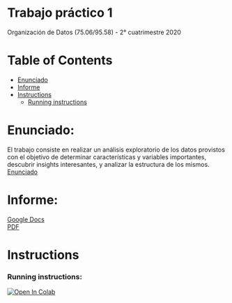# Trabajo práctico 1
Organización de Datos (75.06/95.58) - 2° cuatrimestre 2020

# Table of Contents
* [Enunciado](#Enunciado)
* [Informe](#Informe)
* [Instructions](#instructions)
    * [Running instructions](#running-instructions)

# Enunciado:
El trabajo consiste en realizar un análisis exploratorio de los datos provistos con el objetivo de determinar características y variables importantes, descubrir insights interesantes, y analizar la estructura de los mismos.\
[Enunciado](https://docs.google.com/document/d/1OnD7ZRBIIZvv1snlR64WYj33abb-G3OODbTMaystsU8)

# Informe:
[Google Docs](https://docs.google.com/document/d/1bwhl1Hc5KruiIkSAe8ithz-S1LPuT_eVXhJdGVd3r4Y)\
[PDF](https://github.com/NicoDeGiacomo/ODD-TP1/blob/main/TP1%20Informe.pdf)

# Instructions
### Running instructions:
[![Open In Colab](https://colab.research.google.com/assets/colab-badge.svg)](https://colab.research.google.com/github/NicoDeGiacomo/ODD-TP1/blob/main/TP1.ipynb)
